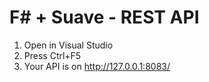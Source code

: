 # F# + Suave - REST API 

1. Open in Visual Studio
2. Press Ctrl+F5
3. Your API is on http://127.0.0.1:8083/
